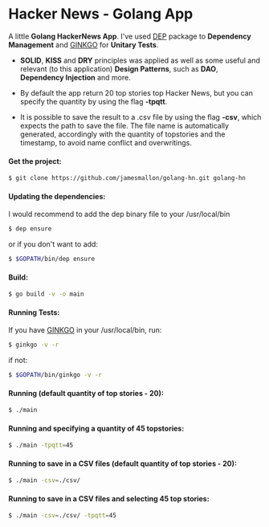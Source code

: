 # Hacker News - Golang App
A little **Golang HackerNews App**. I've used [DEP] package to **Dependency Management** and [GINKGO] for **Unitary Tests**.

 - **SOLID**, **KISS** and **DRY** principles was applied as well as some useful and relevant (to this application) **Design Patterns**, such as **DAO**, **Dependency Injection** and more.

 - By default the app return 20 top stories top Hacker News, but you can specify the quantity by using the flag **-tpqtt**.

 - It is possible to save the result to a .csv file by using the flag **-csv**, which expects the path to save the file. The file name is automatically generated, accordingly with the quantity of topstories and the timestamp, to avoid name conflict and overwritings.

[DEP]: <https://github.com/golang/dep>
[GINKGO]: <https://onsi.github.io/ginkgo/>

#### Get the project:
```sh
$ git clone https://github.com/jamesmallon/golang-hn.git golang-hn
```

#### Updating the dependencies:
I would recommend to add the dep binary file to your /usr/local/bin
```sh 
$ dep ensure
```
or if you don't want to add:
```sh
$ $GOPATH/bin/dep ensure
```

#### Build:
```sh
$ go build -v -o main
```

#### Running Tests:
If you have [GINKGO] in your /usr/local/bin, run:
```sh 
$ ginkgo -v -r 
```
if not:
```sh 
$ $GOPATH/bin/ginkgo -v -r 
```

#### Running (default quantity of top stories - 20):
```sh
$ ./main 
```

#### Running and specifying a quantity of 45 topstories:
```sh
$ ./main -tpqtt=45
```

#### Running to save in a CSV files (default quantity of top stories - 20):
```sh 
$ ./main -csv=./csv/ 
```

#### Running to save in a CSV files and selecting 45 top stories:
```sh 
$ ./main -csv=./csv/ -tpqtt=45
```
